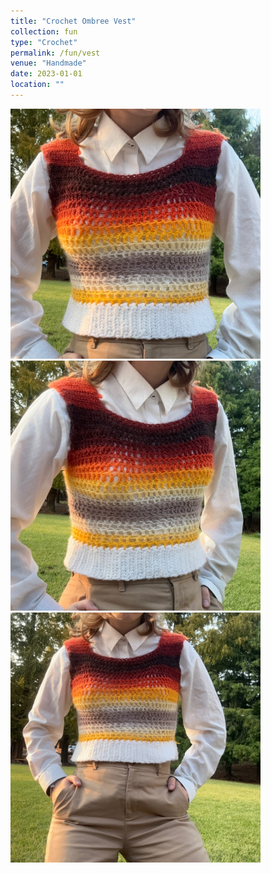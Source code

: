 ```yaml
---
title: "Crochet Ombree Vest"
collection: fun
type: "Crochet"
permalink: /fun/vest
venue: "Handmade"
date: 2023-01-01
location: ""
---
```

<p></p>

<img src="images/vest1.jpg" alt="Vest" width="400" >
<img src="images/vest2.jpg" alt="Vest (Hanging)" width="400">
<img src="images/vest3.jpg" alt="Vest (Hanging)" width="400">

